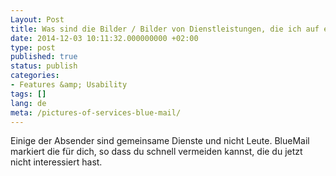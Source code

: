 ```yaml
---
Layout: Post
title: Was sind die Bilder / Bilder von Dienstleistungen, die ich auf einigen E-Mails sehe?
date: 2014-12-03 10:11:32.000000000 +02:00
type: post
published: true
status: publish
categories:
- Features &amp; Usability
tags: []
lang: de
meta: /pictures-of-services-blue-mail/
---
```


Einige der Absender sind gemeinsame Dienste und nicht Leute. BlueMail markiert die für dich, so dass du schnell vermeiden kannst, die du jetzt nicht interessiert hast.
